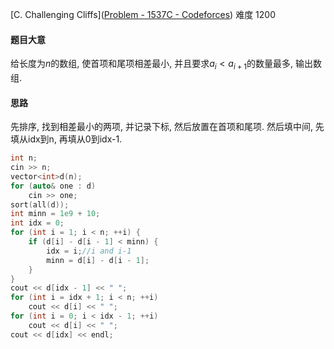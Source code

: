 [C. Challenging Cliffs]([Problem - 1537C - Codeforces](https://codeforces.com/problemset/problem/1537/C)) 难度 1200

#### 题目大意 

给长度为$n$的数组, 使首项和尾项相差最小, 并且要求$a_i<a_{i+1}$的数量最多, 输出数组.

#### 思路

先排序, 找到相差最小的两项, 并记录下标, 然后放置在首项和尾项. 然后填中间, 先填从idx到n, 再填从0到idx-1.

```c++
int n;
cin >> n;
vector<int>d(n);
for (auto& one : d)
    cin >> one;
sort(all(d));
int minn = 1e9 + 10;
int idx = 0;
for (int i = 1; i < n; ++i) {
    if (d[i] - d[i - 1] < minn) {
        idx = i;//i and i-1
        minn = d[i] - d[i - 1];
    }
}
cout << d[idx - 1] << " ";
for (int i = idx + 1; i < n; ++i)
    cout << d[i] << " ";
for (int i = 0; i < idx - 1; ++i)
    cout << d[i] << " ";
cout << d[idx] << endl;
```



